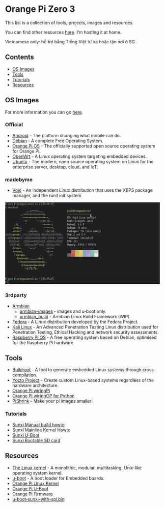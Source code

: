 # Orange Pi Zero 3

This list is a collection of tools, projects, images and resources.

You can find other resources [here](https://file.pico.io.vn/single-board-computer/opi-zero3). I'm hosting it at home.

Vietnamese only: hỗ trợ bằng Tiếng Việt từ xa hoặc tận nơi ở SG.

## Contents

- [OS Images](#os-images)
- [Tools](#tools)
- [Tutorials](#tutorials)
- [Resources](#resources)

## OS Images

For more information you can go [here](https://pico.io.vn/2023/12/27/operating-systems-you-can-run-on-orange-pi-zero-3).

### Official

- [Android](https://drive.google.com/drive/folders/1s3q8Hj07efRS7fXnPivseXK63V_y_EjM?usp=shar) - The platform changing what mobile can do.
- [Debian](https://drive.google.com/drive/folders/1g2o209HE9_28v7wIXdq0tf5jOTTJdpVb?usp=shar) - A complete Free Operating System.
- [Orange Pi OS](https://drive.google.com/drive/folders/1oRNJLAbbvtbAjXdmsokZbYOyzed4HsQm?usp=sharing) - The officially supported open source operating system for Orange Pi.
- [OpenWrt](https://drive.google.com/drive/folders/1IKYEIGmJ-5js7SpndM-pEd7xOs5_e5CA?usp=sharing) - A Linux operating system targeting embedded devices.
- [Ubuntu](https://drive.google.com/drive/folders/1aLTaOlIMdHhwk3oeZY2YPdB9T8U-EAKA?usp=shar) - The modern, open source operating system on Linux for the enterprise server, desktop, cloud, and IoT.

### madebyme

- [Void](/void) - An independent Linux distribution that uses the XBPS package manager, and the runit init system.

![Void Linux on Orange Pi Zero 3 screenshot](/void/void_linux_on_opi_zero3_231228.png)

### 3rdparty

- [Armbian](https://www.armbian.com)
    - [armbian-images](https://github.com/leeboby/armbian-images) - images and u-boot only.
    - [armbian_build](https://github.com/viraniac/armbian_build) - Armbian Linux Build Framework (WIP).
- [Fedora](https://github.com/lalakii/fedora_39_minimal_orangepizero3) - A Linux distribution developed by the Fedora Project.
- [Kali Linux](https://github.com/leeboby/kali-images) - An Advanced Penetration Testing Linux distribution used for Penetration Testing, Ethical Hacking and network security assessments.
- [Raspberry Pi OS](https://github.com/leeboby/raspberry-pi-os-images) - A free operating system based on Debian, optimised for the Raspberry Pi hardware.

## Tools

- [Buildroot](https://buildroot.org) - A tool to generate embedded Linux systems through cross-compilation.
- [Yocto Project](https://www.yoctoproject.org) - Create custom Linux-based systems regardless of the hardware architecture.
- [Orange Pi wiringPi](https://github.com/orangepi-xunlong/wiringOP)
- [Orange Pi wiringOP for Python](https://github.com/orangepi-xunlong/wiringOP-Python)
- [PiShrink](https://github.com/Drewsif/PiShrink) - Make your pi images smaller!

### Tutorials

- [Sunxi Manual build howto](https://linux-sunxi.org/Manual_build_howto)
- [Sunxi Mainline Kernel Howto](https://linux-sunxi.org/Mainline_Kernel_Howto)
- [Sunxi U-Boot](https://linux-sunxi.org/U-Boot)
- [Sunxi Bootable SD card](https://linux-sunxi.org/Bootable_SD_card)

## Resources

- [The Linux kernel](https://www.kernel.org) - A monolithic, modular, multitasking, Unix-like operating system kernel.
- [u-boot](https://source.denx.de/u-boot/u-boot) - A boot loader for Embedded boards.
- [Orange Pi Linux Kernel](https://github.com/orangepi-xunlong/linux-orangepi)
- [Orange Pi U-Boot](https://github.com/orangepi-xunlong/u-boot-orangepi)
- [Orange Pi Firmware](https://github.com/orangepi-xunlong/firmware)
- [u-boot-sunxi-with-spl.bin](u-boot/u-boot-sunxi-with-spl.bin)